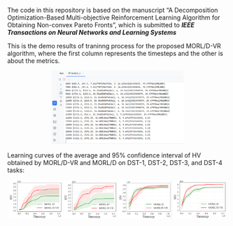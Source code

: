 
The code in this repository is based on the manuscript “A Decomposition Optimization-Based Multi-objective Reinforcement Learning Algorithm for Obtaining Non-convex Pareto Fronts”, 
which is submitted to **_IEEE Transactions on Neural Networks and Learning Systems_**


This is the demo results of traninng process for the proposed MORL/D-VR algorithm, where the first column represents the timesteps and the other is about the metrics.

<div align=center><img src=https://github.com/yyicc1108/MORL-D-VR/blob/master/img/fig1.png width="60%"></div>  


Learning curves of the average and 95\% confidence interval of HV obtained by MORL/D-VR and MORL/D on DST-1, DST-2, DST-3, and DST-4 tasks:

<div align="center">
    <img src="https://github.com/yyicc1108/MORL-D-VR/blob/master/img/4.png" alt="图片1" width="24%" style="max-width: 300px;">
    <img src="https://github.com/yyicc1108/MORL-D-VR/blob/master/img/5.png" alt="图片2" width="24%" style="max-width: 300px;">
    <img src="https://github.com/yyicc1108/MORL-D-VR/blob/master/img/6.png" alt="图片3" width="24%" style="max-width: 300px;">
    <img src="https://github.com/yyicc1108/MORL-D-VR/blob/master/img/7.png" alt="图片3" width="24%" style="max-width: 300px;">
</div>


